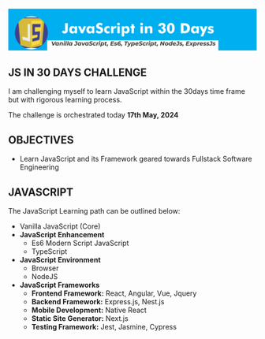 ![Js in 30 days Banner](/Jsin30days.jpg "a title")
## JS IN 30 DAYS CHALLENGE
I am challenging myself to learn JavaScript within the 30days time frame but with rigorous learning process.

The challenge is orchestrated today **17th May, 2024** 

## OBJECTIVES
* Learn JavaScript and its Framework geared towards Fullstack Software Engineering


## JAVASCRIPT 
The JavaScript Learning path can be outlined below:
* Vanilla JavaScript (Core)
* **JavaScript Enhancement**
  * Es6 Modern Script JavaScript
  * TypeScript
* **JavaScript Environment**
  * Browser
  * NodeJS
* **JavaScript Frameworks**
  * **Frontend Framework:** React, Angular, Vue, Jquery
  * **Backend Framework:** Express.js, Nest.js
  * **Mobile Development:** Native React
  * **Static Site Generator:** Next.js
  * **Testing Framework:** Jest, Jasmine, Cypress